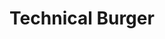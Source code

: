 ---
layout: post
title: "Technical Burger"
category: portfolio
tags: illustration
thumbnail: /portfolio/thumbs/burger.png
full: /portfolio/full/burger.jpg
detail:
description:
---